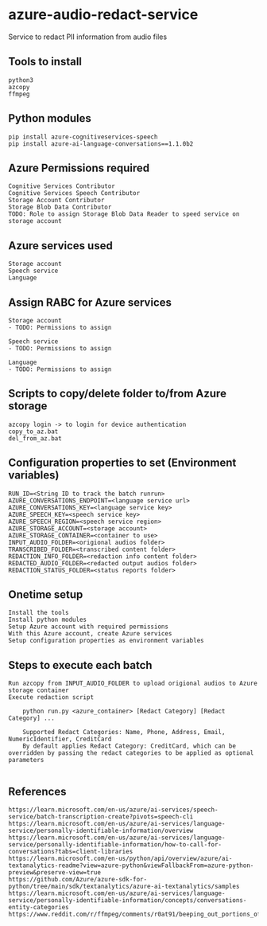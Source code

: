 # azure-audio-redact-service
Service to redact PII information from audio files

Tools to install
----------------
```
python3
azcopy
ffmpeg
```

Python modules
--------------
```
pip install azure-cognitiveservices-speech
pip install azure-ai-language-conversations==1.1.0b2
```

Azure Permissions required
--------------------------
```
Cognitive Services Contributor
Cognitive Services Speech Contributor
Storage Account Contributor 
Storage Blob Data Contributor
TODO: Role to assign Storage Blob Data Reader to speed service on storage account
```

Azure services used
-------------------
```
Storage account
Speech service
Language
```

Assign RABC for Azure services 
-------------------
```
Storage account
- TODO: Permissions to assign

Speech service
- TODO: Permissions to assign

Language
- TODO: Permissions to assign

```

Scripts to copy/delete folder to/from Azure storage
---------------------------------------------------
```
azcopy login -> to login for device authentication
copy_to_az.bat
del_from_az.bat
```

Configuration properties to set (Environment variables)
-------------------------------------------------------
```
RUN_ID=<String ID to track the batch runrun>
AZURE_CONVERSATIONS_ENDPOINT=<language service url>
AZURE_CONVERSATIONS_KEY=<language service key>
AZURE_SPEECH_KEY=<speech service key>
AZURE_SPEECH_REGION=<speech service region>
AZURE_STORAGE_ACCOUNT=<storage account>
AZURE_STORAGE_CONTAINER=<container to use>
INPUT_AUDIO_FOLDER=<origional audios folder>
TRANSCRIBED_FOLDER=<transcribed content folder>
REDACTION_INFO_FOLDER=<redaction info content folder>
REDACTED_AUDIO_FOLDER=<redacted output audios folder>
REDACTION_STATUS_FOLDER=<status reports folder>
```

Onetime setup
-------------
```
Install the tools
Install python modules
Setup Azure account with required permissions  
With this Azure account, create Azure services
Setup configuration properties as environment variables
```

Steps to execute each batch
---------------------------
```
Run azcopy from INPUT_AUDIO_FOLDER to upload origional audios to Azure storage container
Execute redaction script
    
    python run.py <azure_container> [Redact Category] [Redact Category] ... 

    Supported Redact Categories: Name, Phone, Address, Email, NumericIdentifier, CreditCard
    By default applies Redact Category: CreditCard, which can be overridden by passing the redact categories to be applied as optional parameters 
    
```

References
---------------------------
```
https://learn.microsoft.com/en-us/azure/ai-services/speech-service/batch-transcription-create?pivots=speech-cli
https://learn.microsoft.com/en-us/azure/ai-services/language-service/personally-identifiable-information/overview
https://learn.microsoft.com/en-us/azure/ai-services/language-service/personally-identifiable-information/how-to-call-for-conversations?tabs=client-libraries
https://learn.microsoft.com/en-us/python/api/overview/azure/ai-textanalytics-readme?view=azure-python&viewFallbackFrom=azure-python-preview&preserve-view=true
https://github.com/Azure/azure-sdk-for-python/tree/main/sdk/textanalytics/azure-ai-textanalytics/samples
https://learn.microsoft.com/en-us/azure/ai-services/language-service/personally-identifiable-information/concepts/conversations-entity-categories
https://www.reddit.com/r/ffmpeg/comments/r0at91/beeping_out_portions_of_an_audio_file_using_ffmpeg/

```

